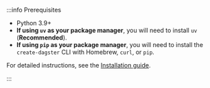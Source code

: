 :::info Prerequisites

* Python 3.9+
* **If using `uv` as your package manager**, you will need to install `uv` (**Recommended**).
* **If using `pip` as your package manager**, you will need to install the `create-dagster` CLI with Homebrew, `curl`, or `pip`.

For detailed instructions, see the [Installation guide](/getting-started/installation).

:::